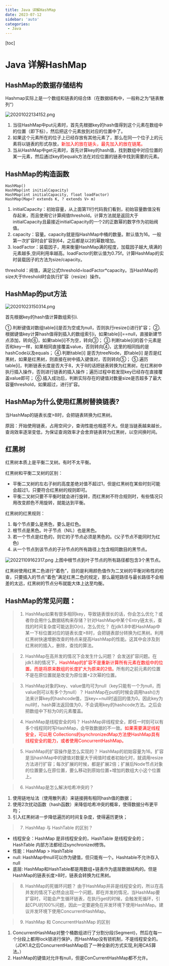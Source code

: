 ```yaml
---
title: Java 详解HashMap
date: 2023-07-12
sidebar: 'auto'
categories: 
 - Java
---
```


[toc]

# Java 详解HashMap

## HashMap的数据存储结构

Hashmap实际上是一个数组和链表的结合体（在数据结构中，一般称之为“链表散列“）

![20201022134152.png](../blog_img/20201022134152.png)

1. 当往HashMap中put元素时，首先先根据key的hash值得到这个元素在数组中的位置（即下标），然后把这个元素放到对应的位置中了。
2. 如果这个元素所在的位子上已经存放有其他元素了，那么在同一个位子上的元素将以链表的形式存放，<font color="red">新加入的放在链头，最先加入的放在链尾。</font>
3. 当从HashMap中get元素时，首先计算key的hash值，找到数组中对应位置的某一元素，然后通过key的equals方法在对应位置的链表中找到需要的元素。

## HashMap的构造函数

```
HashMap()
HashMap(int initialCapacity)
HashMap(int initialCapacity, float loadFactor)
HashMap(Map<? extends K, ? extends V> m)
```

1. initialCapacity：初始容量，从上面第11行代码我们看到，初始容量数值没有存起来，而且使用它计算阀值threshold。计算方法就是返回大于initialCapacity且最接近initialCapacity的一个2的正数幂的数字作为初始阀值。
2. capacity：容量。capacity就是指HashMap中桶的数量。默认值为16。一般第一次扩容时会扩容到64，之后都是以2的幂数增加。
3. loadFactor：装载因子，用来衡量HashMap满的程度，加载因子越大,填满的元素越多,空间利用率越高。loadFactor的默认值为0.75f。计算HashMap的实时装载因子的方法为size/capacity。

threshold：阀值，满足公式threshold=loadFactor*capacity。当HashMap的size大于threshold时会执行扩容（resize）操作。

## HashMap的put方法

![20201023150314.png](../blog_img/20201023150314.png)

首先根据key的hash值计算数组索引i.

①.判断键值对数组table[i]是否为空或为null，否则执行resize()进行扩容；
②.根据键值key计算hash值得到插入的数组索引i，如果table[i]==null，直接新建节点添加，转向⑥，如果table[i]不为空，转向③；
③.判断table[i]的首个元素是否和key一样，如果相同直接覆盖value，否则转向④，这里的相同指的是hashCode以及equals；
④.判断table[i] 是否为treeNode，即table[i] 是否是红黑树，如果是红黑树，则直接在树中插入键值对，否则转向⑤；
⑤.遍历table[i]，判断链表长度是否大于8，大于8的话把链表转换为红黑树，在红黑树中执行插入操作，否则进行链表的插入操作；遍历过程中若发现key已经存在直接覆盖value即可；
⑥.插入成功后，判断实际存在的键值对数量size是否超多了最大容量threshold，如果超过，进行扩容。

## HashMap为什么使用红黑树替换链表?

当HashMap的链表长度>8时，会把链表转换为红黑树。

原因：开始使用链表，占用空间少，查询性能也相差不大。但是当链表越来越长，查询效率逐渐变低，为保证查询效率才会舍弃链表转为红黑树，以空间换时间。

## 红黑树

红黑树本质上是平衡二叉树。有时不太平衡。

红黑树和平衡二叉树的区别：
* 平衡二叉树的左右子树的高度差绝对值不超过1，但是红黑树在某些时刻可能会超过1，只要符合红黑树的规则即可。
* 平衡二叉树只要不平衡时就会进行旋转，而红黑树不符合规则时，有些情况只用改变颜色不用旋转，就能达到平衡。

红黑树的红黑规则：
1. 每个节点要么是黑色，要么是红色。
2. 根节点是黑色。叶子节点（NIL）也是黑色。
3. 若一个节点是红色的，则它的子节点必须是黑色的。(父子节点不能同时为红色)
4. 从一个节点到该节点的子孙节点的所有路径上包含相同数目的黑节点。

![20221109162317.png](../blog_img/20221109162317.png)
上图中根节点到叶子节点的所有路径都包含3个黑节点。

红黑树使用红黑二色进行“着色”，目的是利用颜色值作为二叉树的平衡对称性的检查，只要插入的节点“着色”满足红黑二色的规定，那么最短路径与最长路径不会相差的太远，红黑树的节点分布就能大体上达至均衡。

## HashMap的常见问题：

>1. HashMap如果有很多相同key，导致链表很长的话，你会怎么优化？或者你会用什么数据结构来存储？针对HashMap中某个Entry链太长，查找的时间复杂度可能达到O(n)，怎么优化？
在jdk1.8中若HashMap中某一下标位置对应的链表长度>8时，会把链表部分转换为红黑树。利用红黑树快速增删改查的特点来提高HashMap的性能。这其中会涉及到红黑树的插入，删除，查找的算法。

>2. HashMap在高并发的情况下会发生什么问题？
会发送扩容问题。在jdk1.8的情况下，<font color="red">HashMap的扩容不是重新计算所有元素在数组中的位置。而是将原来数组的长度扩大为原来的2倍。</font>所有的之前元素的位置不是在原位置就是改变为原位置+2次幂的位置。

>3. HashMap对象的key、value值均可为null（key只能有一个为null，而value则可以有多个为null）？
HashMap在put的时候会调用hash()方法来计算key的hashcode值，当key==null时返回的值为0。因此key为null时，hash算法返回值为0，不会调用key的hashcode方法。之后会把数组中下标为0的元素覆盖。

>4. HashMap是线程安全的吗？
HashMap非线程安全，即任一时刻可以有多个线程同时写HashMap，会导致数据的不一致。<font color="red">如果需要满足线程安全，可以用 Collections的synchronizedMap方法使HashMap具有线程安全的能力，或者使用ConcurrentHashMap。</font>

>5. HashMap的扩容操作是怎么实现的？
HashMap的初始容量为16。扩容是当hashMap中的键值对数量大于阀值时或者初始化时，就调用resize方法进行扩容；每次扩展的时候，都是扩展2倍；扩展后Node节点对象的位置要么在原位置，要么移动到原始位置+增加的数组大小这个位置上。

>6. HashMap是怎么解决哈希冲突的？
1. 使用链地址法（使用散列表）来链接拥有相同hash值的数据；
2. 使用2次扰动函数（hash函数）来降低哈希冲突的概率，使得数据分布更平均；
3. 引入红黑树进一步降低遍历的时间复杂度，使得遍历更快；

>7. HashMap 与 HashTable 的区别？
* 线程安全：HashMap 是非线程安全的，HashTable 是线程安全的；HashTable 内部方法都经过synchronized修饰。
* 性能：HashMap > HashTable
* null: HashMap中null可以作为键值，但只能有一个。Hashtable不允许存入null
* 底层: HashMap和HashTable都是用数组+链表作为底层数据结构的。但是HashMap的链表长度>8时，链表会转换为红黑树。

>8. HashMap的死循环问题？
由于HashMap并非是线程安全的，所以在高并发的情况下必然会出现一个问题。即在并发的情况，当HashMap要扩容时，可能会产生循环链表，在执行get的时候，会触发死循环，引起CPU的100%问题，因此一定要避免在并发环境下使用HashMap。建议并发环境下使用ConcurrentHashMap。

>9. HashMap 和 ConcurrentHashMap 的区别
1. ConcurrentHashMap对整个桶数组进行了分割分段(Segment)，然后在每一个分段上都用lock锁进行保护，而HashMap没有锁机制，不是线程安全的。（JDK1.8之后ConcurrentHashMap启了一种全新的方式实现,利用CAS算法。）
2. HashMap的键值对允许有null，但是ConCurrentHashMap都不允许。